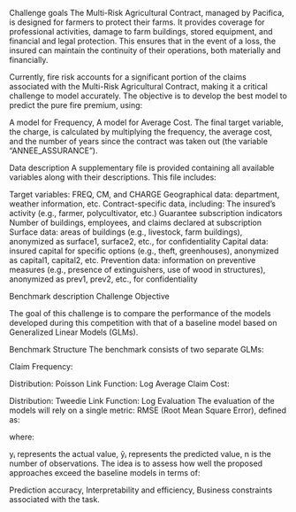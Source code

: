 Challenge goals
The Multi-Risk Agricultural Contract, managed by Pacifica, is designed for farmers to protect their farms. It provides coverage for professional activities, damage to farm buildings, stored equipment, and financial and legal protection. This ensures that in the event of a loss, the insured can maintain the continuity of their operations, both materially and financially.

Currently, fire risk accounts for a significant portion of the claims associated with the Multi-Risk Agricultural Contract, making it a critical challenge to model accurately.
The objective is to develop the best model to predict the pure fire premium, using:

A model for Frequency,
A model for Average Cost.
The final target variable, the charge, is calculated by multiplying the frequency, the average cost, and the number of years since the contract was taken out (the variable “ANNEE_ASSURANCE”).

Data description
A supplementary file is provided containing all available variables along with their descriptions. This file includes:

Target variables: FREQ, CM, and CHARGE
Geographical data: department, weather information, etc.
Contract-specific data, including:
The insured’s activity (e.g., farmer, polycultivator, etc.)
Guarantee subscription indicators
Number of buildings, employees, and claims declared at subscription
Surface data: areas of buildings (e.g., livestock, farm buildings), anonymized as surface1, surface2, etc., for confidentiality
Capital data: insured capital for specific options (e.g., theft, greenhouses), anonymized as capital1, capital2, etc.
Prevention data: information on preventive measures (e.g., presence of extinguishers, use of wood in structures), anonymized as prev1, prev2, etc., for confidentiality

Benchmark description
Challenge Objective

The goal of this challenge is to compare the performance of the models developed during this competition with that of a baseline model based on Generalized Linear Models (GLMs).

Benchmark Structure
The benchmark consists of two separate GLMs:

Claim Frequency:

Distribution: Poisson
Link Function: Log
Average Claim Cost:

Distribution: Tweedie
Link Function: Log
Evaluation
The evaluation of the models will rely on a single metric: RMSE (Root Mean Square Error), defined as:
​


where:

yᵢ represents the actual value,
ŷᵢ represents the predicted value,
n is the number of observations.
The idea is to assess how well the proposed approaches exceed the baseline models in terms of:

Prediction accuracy,
Interpretability and efficiency,
Business constraints associated with the task.